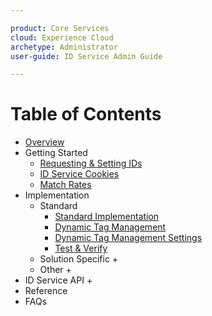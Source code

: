 ```yaml
---

product: Core Services
cloud: Experience Cloud
archetype: Administrator
user-guide: ID Service Admin Guide

---
```


# Table of Contents

+ [Overview](overview.md)
+ Getting Started
    + [Requesting & Setting IDs](getting-started/getting-started-id-request.md)
    + [ID Service Cookies](getting-started/getting-started-cookies.md)
    + [Match Rates](getting-started/getting-started-match-rates.md)
+ Implementation
    + Standard 
        + [Standard Implementation](implementation/implementation-standard/standard.md)
        + [Dynamic Tag Management](implementation/implementation-standard/dtm.md)
        + [Dynamic Tag Management Settings](implementation/implementation-standard/dtm-settings.md)
        + [Test & Verify](implementation/implementation-standard/test-verify.md)
    + Solution Specific
        + 
    + Other
        +
+ ID Service API
    +
+ Reference
+ FAQs
